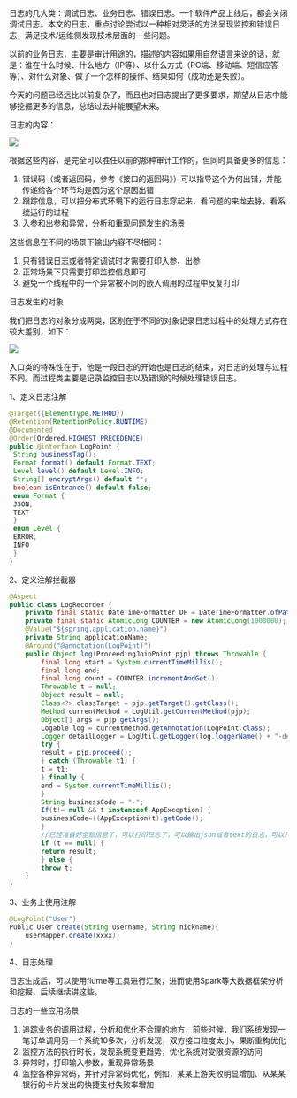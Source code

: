 日志的几大类：调试日志、业务日志、错误日志。一个软件产品上线后，都会关闭调试日志。本文的日志，重点讨论尝试以一种相对灵活的方法呈现监控和错误日志，满足技术/运维侧发现技术层面的一些问题。

以前的业务日志，主要是审计用途的，描述的内容如果用自然语言来说的话，就是：谁在什么时候、什么地方（IP等）、以什么方式（PC端、移动端、短信应答等）、对什么对象、做了一个怎样的操作、结果如何（成功还是失败）。

今天的问题已经远比以前复杂了，而且也对日志提出了更多要求，期望从日志中能够挖掘更多的信息，总结过去并能展望未来。

日志的内容：

![](http://mycsdnblog.work/201919051018-x.png)

根据这些内容，是完全可以胜任以前的那种审计工作的，但同时具备更多的信息：

1. 错误码（或者返回码，参考《接口的返回码》）可以指导这个为何出错，并能传递给各个环节均是因为这个原因出错
2. 跟踪信息，可以把分布式环境下的运行日志穿起来，看问题的来龙去脉，看系统运行的过程
3. 入参和出参和异常，分析和重现问题发生的场景

这些信息在不同的场景下输出内容不尽相同：

1. 只有错误日志或者特定调试时才需要打印入参、出参
2. 正常场景下只需要打印监控信息即可
3. 避免一个线程中的一个异常被不同的嵌入调用的过程中反复打印

日志发生的对象

我们把日志的对象分成两类，区别在于不同的对象记录日志过程中的处理方式存在较大差别，如下：

![](http://mycsdnblog.work/201919051019-y.png)

入口类的特殊性在于，他是一段日志的开始也是日志的结束，对日志的处理与过程不同。而过程类主要是记录监控日志以及错误的时候处理错误日志。

1、定义日志注解

```java
@Target({ElementType.METHOD})
@Retention(RetentionPolicy.RUNTIME)
@Documented
@Order(Ordered.HIGHEST_PRECEDENCE)
public @interface LogPoint {
 String businessTag();
 Format format() default Format.TEXT;
 Level level() default Level.INFO;
 String[] encryptArgs() default "";
 boolean isEntrance() default false; 
 enum Format {
 JSON,
 TEXT
 }
 enum Level {
 ERROR,
 INFO
 }
}
```

2、定义注解拦截器

```java
@Aspect
public class LogRecorder {
    private final static DateTimeFormatter DF = DateTimeFormatter.ofPattern("yyyy-MM-dd HH:mm:ss.SSS");
    private final static AtomicLong COUNTER = new AtomicLong(1000000);
    @Value("${spring.application.name}")
    private String applicationName;
    @Around("@annotation(LogPoint)")
    public Object log(ProceedingJoinPoint pjp) throws Throwable {
        final long start = System.currentTimeMillis();
        final long end;
        final long count = COUNTER.incrementAndGet();
        Throwable t = null;
        Object result = null;
        Class<?> classTarget = pjp.getTarget().getClass();
        Method currentMethod = LogUtil.getCurrentMethod(pjp);
        Object[] args = pjp.getArgs();
        Logable log = currentMethod.getAnnotation(LogPoint.class);
        Logger detailLogger = LogUtil.getLogger(log.loggerName() + "-detail");
        try {
        result = pjp.proceed();
        } catch (Throwable t1) {
        t = t1;
        } finally {
        end = System.currentTimeMillis();
        }
        String businessCode = "-";
        If(t!= null && t instanceof AppException) {
        businessCode=((AppException)t).getCode();
        }
        //已经准备好全部信息了，可以打印日志了，可以输出json或者text的日志，可以打印到文件或者放入kafka队列，或者根据不同的级别输出不同的内容
        if (t == null) {
        return result;
        } else {
        throw t;
    }
}
```

3、业务上使用注解

```java
@LogPoint("User")
Public User create(String username, String nickname){
	userMapper.create(xxxx);
}
```

4、日志处理

日志生成后，可以使用flume等工具进行汇聚，进而使用Spark等大数据框架分析和挖掘，后续继续讲这些。

日志的一些应用场景

1. 追踪业务的调用过程，分析和优化不合理的地方，前些时候，我们系统发现一笔订单调用另一个系统10多次，分析发现，双方接口粒度太小，果断重构优化
2. 监控方法的执行时长，发现系统变更趋势，优化系统对受限资源的访问
3. 异常时，打印输入参数，重现异常场景
4. 监控各种异常码，并针对异常码优化，例如，某某上游失败明显增加、从某某银行的卡片发出的快捷支付失败率增加